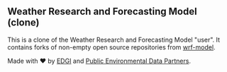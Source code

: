 ## Weather Research and Forecasting Model (clone)

This is a clone of the Weather Research and Forecasting Model "user". It contains forks 
of non-empty open source repositories from [wrf-model](https://github.com/wrf-model).

Made with ❤️ by [EDGI](https://envirodatagov.org) and [Public Environmental Data Partners](https://screening-tools.com/).
